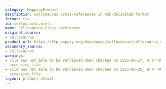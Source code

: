 ```yaml
---
category: MappingProduct
description: Cellosaurus cross-references in tab-delimited format
format: tsv
id: cellosaurus.xrefs
name: Cellosaurus Cross-references
original_source:
- cellosaurus
product_url: https://ftp.expasy.org/databases/cellosaurus/cellosaurus_xrefs.tsv
secondary_source:
- cellosaurus
warnings:
- File was not able to be retrieved when checked on 2025-09-27_ HTTP 404 error when
  accessing file
- File was not able to be retrieved when checked on 2025-09-25_ HTTP 404 error when
  accessing file
layout: product_detail
---
```

